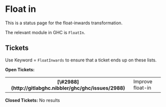 # Float in



This is a status page for the float-inwards transformation.



The relevant module in GHC is `FloatIn`.


## Tickets



Use Keyword = `FloatInwards` to ensure that a ticket ends up on these lists.



**Open Tickets:**

<table><tr><th>[\#2988](http://gitlabghc.nibbler/ghc/ghc/issues/2988)</th>
<td>Improve float-in</td></tr></table>




**Closed Tickets:**
No results


